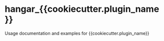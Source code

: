 # hangar_{{cookiecutter.plugin_name}}
Usage documentation and examples for {{cookiecutter.plugin_name}}